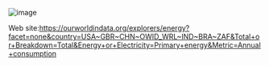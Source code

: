 ![image](https://user-images.githubusercontent.com/96647171/155734401-196c535b-455d-47ee-9bd8-391c33c95b68.png)

Web site:https://ourworldindata.org/explorers/energy?facet=none&country=USA~GBR~CHN~OWID_WRL~IND~BRA~ZAF&Total+or+Breakdown=Total&Energy+or+Electricity=Primary+energy&Metric=Annual+consumption
